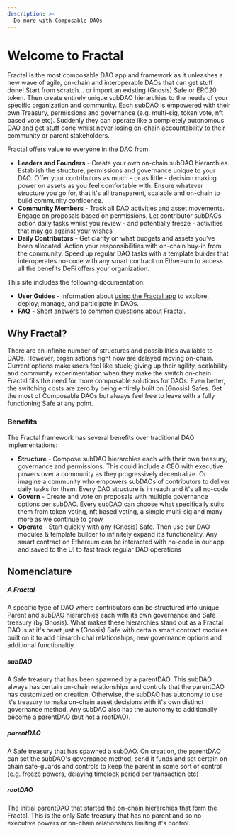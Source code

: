 ```yaml
---
description: >-
  Do more with Composable DAOs
---
```


# Welcome to Fractal

Fractal is the most composable DAO app and framework as it unleashes a new wave of agile, on-chain and interoperable DAOs that can get stuff done! Start from scratch... or import an existing (Gnosis) Safe or ERC20 token. Then create entirely unique subDAO hierarchies to the needs of your specific organization and community. Each subDAO is empowered with their own Treasury, permissions and governance (e.g. multi-sig, token vote, nft based vote etc). Suddenly they can operate like a completely autonomous DAO and get stuff done whilst never losing on-chain accountability to their community or parent stakeholders. 

Fractal offers value to everyone in the DAO from:

* **Leaders and Founders** - Create your own on-chain subDAO hierarchies. Establish the structure, permissions and governance unique to your DAO. Offer your contributors as much - or as little - decision making power on assets as you feel comfortable with. Ensure whatever structure you go for, that it's all transparent, scalable and on-chain to build community confidence.
* **Community Members**  - Track all DAO activities and asset movements. Engage on proposals based on permissions. Let contributor subDAOs action daily tasks whilst you review - and potentially freeze - activities that may go against your wishes
* **Daily Contributors** - Get clarity on what budgets and assets you've been allocated. Action your responsibilities with on-chain buy-in from the community. Speed up regular DAO tasks with a template builder that interoperates no-code with any smart contract on Ethereum to access all the benefits DeFi offers your organization.

This site includes the following documentation:

* **User Guides** - Information about [using the Fractal app](https://docs.fractalframework.xyz/welcome-to-fractal/user-guides/user-guides) to explore, deploy, manage, and participate in DAOs.
* **FAQ** - Short answers to [common questions](https://docs.fractalframework.xyz/welcome-to-fractal/user-guides/faq) about Fractal.

## Why Fractal?

There are an infinite number of structures and possibilities available to DAOs. However, organisations right now are delayed moving on-chain. Current options make users feel like stuck; giving up their agility, scalability and community experimentation when they make the switch on-chain. Fractal fills the need for more composable solutions for DAOs. Even better, the switching costs are zero by being entirely built on (Gnosis) Safes. Get the most of Composable DAOs but always feel free to leave with a fully functioning Safe at any point.

### Benefits

The Fractal framework has several benefits over traditional DAO implementations:

* **Structure** - Compose subDAO hierarchies each with their own treasury, governance and permissions. This could include a CEO with executive powers over a community as they progressively decentralize. Or imagine a community who empowers subDAOs of contributors to deliver daily tasks for them. Every DAO structure is in reach and it's all no-code
* **Govern** - Create and vote on proposals with multiple governance options per subDAO. Every subDAO can choose what specifically suits them from token voting, nft based voting, a simple multi-sig and many more as we continue to grow
* **Operate** - Start quickly with any (Gnosis) Safe. Then use our DAO modules & template builder to infinitely expand it’s functionality. Any smart contract on Ethereum can be interacted with no-code in our app and saved to the UI to fast track regular DAO operations

## Nomenclature

##### A Fractal
A specific type of DAO where contributors can be structured into unique Parent and subDAO hierarchies each with its own governance and Safe treasury (by Gnosis). What makes these hierarchies stand out as a Fractal DAO is at it's heart just a (Gnosis) Safe with certain smart contract modules built on it to add hierarchichal relationships, new governance options and additional functionaltiy. 

##### subDAO
A Safe treasury that has been spawned by a parentDAO. This subDAO always has certain on-chain relationships and controls that the parentDAO has customized on creation. Otherwise, the subDAO has autonomy to use it's treasury to make on-chain asset decisions with it's own distinct governance method. Any subDAO also has the autonomy to additionally become a parentDAO (but not a rootDAO).

##### parentDAO 
A Safe treasury that has spawned a subDAO. On creation, the parentDAO can set the subDAO's governance method, send it funds and set certain on-chain safe-guards and controls to keep the parent in some sort of control (e.g. freeze powers, delaying timelock period per transaction etc)

##### rootDAO 
The initial parentDAO that started the on-chain hierarchies that form the Fractal. This is the only Safe treasury that has no parent and so no executive powers or on-chain relationships limiting it's control.
